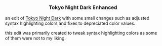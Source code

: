 <h3 align="center">Tokyo Night Dark Enhanced</h3>

an edit of [Tokyo Night Dark](https://marketplace.visualstudio.com/items?itemName=drewxs.tokyo-night-dark) with some small changes such as adjusted syntax highlighting colors and fixes to depreciated color values.

this edit was primarily created to tweak syntax highlighting colors as some of them were not to my liking.

